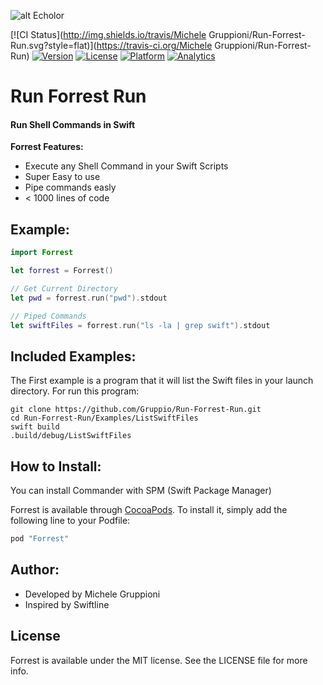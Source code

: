 ![alt Echolor](https://raw.github.com/Gruppio/Run-Forrest-Run/assets/RunForrestRun_(Stupid).png "Forrest Gump Running")

[![CI Status](http://img.shields.io/travis/Michele Gruppioni/Run-Forrest-Run.svg?style=flat)](https://travis-ci.org/Michele Gruppioni/Run-Forrest-Run)
[![Version](https://img.shields.io/cocoapods/v/Forrest.svg?style=flat)](http://cocoapods.org/pods/Forrest)
[![License](https://img.shields.io/cocoapods/l/Forrest.svg?style=flat)](http://cocoapods.org/pods/Forrest)
[![Platform](https://img.shields.io/cocoapods/p/Forrest.svg?style=flat)](http://cocoapods.org/pods/Forrest)
[![Analytics](https://ga-beacon.appspot.com/UA-39980089-6/Gruppio/Run-Forrest-Run)](https://github.com/igrigorik/ga-beacon)

# Run Forrest Run
#### Run Shell Commands in Swift

**Forrest Features:** 
- Execute any Shell Command in your Swift Scripts
- Super Easy to use
- Pipe commands easly
- < 1000 lines of code

## Example:
```Swift
import Forrest

let forrest = Forrest()

// Get Current Directory
let pwd = forrest.run("pwd").stdout

// Piped Commands
let swiftFiles = forrest.run("ls -la | grep swift").stdout
```

## Included Examples:
The First example is a program that it will list the Swift files in your launch directory.
For run this program:
```Shell
git clone https://github.com/Gruppio/Run-Forrest-Run.git
cd Run-Forrest-Run/Examples/ListSwiftFiles
swift build
.build/debug/ListSwiftFiles
```

## How to Install:
You can install Commander with SPM (Swift Package Manager)

Forrest is available through [CocoaPods](http://cocoapods.org). To install
it, simply add the following line to your Podfile:

```ruby
pod "Forrest"
```

## Author:
- Developed by Michele Gruppioni
- Inspired by Swiftline

## License

Forrest is available under the MIT license. See the LICENSE file for more info.

